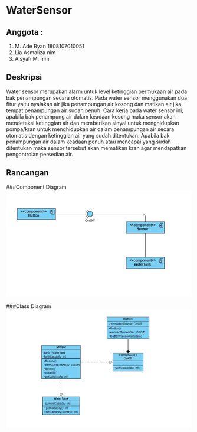 # WaterSensor
## Anggota :
1. M. Ade Ryan 1808107010051
2. Lia Asmaliza nim
3. Aisyah M. nim

## Deskripsi
Water sensor merupakan alarm untuk level ketinggian permukaan air pada bak penampungan secara otomatis. 
Pada water sensor menggunakan dua fitur yaitu  nyalakan air jika penampungan air kosong dan matikan air jika tempat penampungan air sudah penuh.  Cara kerja pada water sensor ini, apabila bak penampung air dalam keadaan kosong maka sensor akan mendeteksi ketinggian air dan memberikan sinyal untuk menghidupkan pompa/kran untuk menghidupkan air dalam penampungan air secara otomatis dengan ketinggian air yang sudah ditentukan. Apabila bak penampungan air dalam keadaan penuh atau mencapai yang sudah ditentukan maka sensor tersebut akan mematikan kran agar mendapatkan pengontrolan persedian air.

## Rancangan
###Component Diagram
![Component Diagram](/images/component%20diagram.jpg)

###Class Diagram
![Class Diagram](/images/class%20diagram.JPG)
